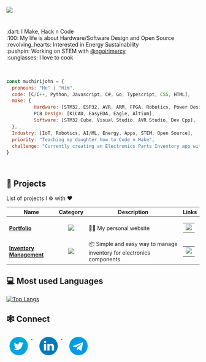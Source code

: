 <h2 align="left">
  <img src="https://readme-typing-svg.herokuapp.com/?lines=Hey+There!+👋;Here's+muchiri+john..;Nice+to+meet+you!&center=false&size=30">
</h2>
<p align="left">
  <br>:dart: I Make, Hack n Code
  <br>:100: My life is about Hardware/Software Design and Open Source
  <br>:revolving_hearts: Interested in Energy Sustainability
  <br>:pushpin: Working on STEM with <a href="https://twitter.com/ngoirimercy" target="_blank">@ngoirimercy</a>
  <br>:sunglasses: I love to cook
</p>
<br>
<p>
  
  ```javascript
  const muchirijohn = {
    pronouns: "He" | "Him",
    code: [C/C++, Python, Javascript, C#, Go, Typescript, CSS, HTML],
    make: { 
            Hardware: [STM32, ESP32, AVR, ARM, FPGA, Robotics, Power Design],
            PCB Design: [KiCAD, EasyEDA, Eagle, Altium],
            Software: [STM32 Cube, Visual Studio, AVR Studio, Dev Cpp],
    },
    Industry: [IoT, Robotics, AI/ML, Energy, Apps, STEM, Open Source],
    priority: "Teaching my daughter how to Code n Make",
    challenge: "Currently creating an Electronics Parts Inventory app with NodeJs+Electron+Semantics UI+SQlite"
  }
  ```
  <br>
</p>
<!--
<h2>Stats</h2>
<br>
<p align="left">
    <img src="https://activity-graph.herokuapp.com/graph?username=muchirijohn&theme=dracula&bg_color=00000000&color=878787&line=4c8ed9&point=00000000&area=true&hide_border=true" />     <br><br>
  <img width="48%" src="https://github-readme-stats.vercel.app/api?username=muchirijohn&custom_title=In+Data+We+Trust&show_icons=true&hide_border=true&count_private=true&bg_color=00000000&title_color=58a6fe&text_color=878787&icon_color=58a6fe&cache_seconds=1800" />
<img width="48%" src="https://github-readme-streak-stats.herokuapp.com/?user=muchirijohn&background=00000000&hide_border=true&stroke=878787&ring=4c8ed9&fire=4c8ed9&currStreakNum=878787&sideNums=878787&currStreakLabel=878787&sideLabels=878787&dates=878787" /><br></br>
</p>
-->

## 🤖 **Projects**

List of projects I ⚙️ with ❤️

| Name | Category | Description | Links |
| --- | :---: | --- | --- |
| <a href="https://github.com/muchirijohn"><b>Portfolio</b></a> | [![](https://img.shields.io/badge/💻-%20Portfolio-informational?style=flat&logoColor=white&color=3498db)]() | 🧙‍♂️ My personal website | <table><tr><td> [![](https://img.shields.io/badge/-🌎-informational?style=flat&logoColor=black&color=white)](https://github.com/muchirijohn)  </td></tr></table> |
| <a href="https://github.com/muchirijohn/inventory"><b>Inventory Management</b></a> | [![](https://img.shields.io/badge/🔧-%20Tools-informational?style=flat&logoColor=white&color=9b59b6)]() | 📦 Simple and easy way to manage inventory for electronics components| <table><tr><td> [![](https://img.shields.io/badge/--informational?style=flat&logo=github&logoColor=black&color=white)](https://github.com/muchirijohn/inventory) </td></tr></table> |


## 💻 Most used Languages 
 
[![Top Langs](https://github-readme-stats.vercel.app/api/top-langs/?username=muchirijohn&layout=compact&theme=tokyonight)](https://github.com/anuraghazra/github-readme-stats)

## 🕸️ Connect
<p align="left">
  <a href="https://twitter.com/muchiri15john" style="margin-right: 10px">
  <img width="48px" src="https://github.com/muchirijohn/muchirijohn/blob/main/social/twitter.png" alt="Twitter" style="vertical-align:top; margin:8px" />
  </a>
  <a href="https://linkedin.com/in/muchirijohn" style="margin-right: 10px">
  <img width="48px" src="https://github.com/muchirijohn/muchirijohn/blob/main/social/linkedin.png" alt="Linkedin" style="vertical-align:top; margin:8px" />
  </a>
  <!--
  <a href="https://instagram.com/muchirijohn">
  <img src="https://raw.githubusercontent.com/klaasnicolaas/ColoredBadges/prod/svg/social/instagram.svg" alt="Instagram" style="vertical-align:top; margin:4px">
  </a>-->
  <a href="https://t.me/+P3lNMS-nthRO_TNv" style="margin-right: 10px">
  <img width="48px" src="https://github.com/muchirijohn/muchirijohn/blob/main/social/telegram.png" alt="GMail" style="vertical-align:top; margin:8px" />
  </a>
</p>

